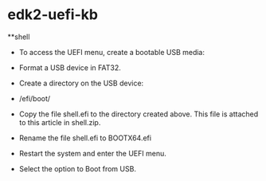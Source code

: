 # edk2-uefi-kb


**shell
- To access the UEFI menu, create a bootable USB media:
- Format a USB device in FAT32.
- Create a directory on the USB device:

- /efi/boot/
 
- Copy the file shell.efi to the directory created above. This file is attached to this article in shell.zip.
- Rename the file shell.efi to BOOTX64.efi
- Restart the system and enter the UEFI menu.
- Select the option to Boot from USB.
